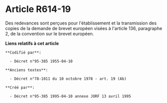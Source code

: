 # Article R614-19

Des redevances sont perçues pour l'établissement et la transmission des copies de la demande de brevet européen visées à
l'article 136, paragraphe 2, de la convention sur le brevet européen.

**Liens relatifs à cet article**

	**Codifié par**:

	  - Décret n°95-385 1955-04-10

	**Anciens textes**:

	  - Décret n°78-1011 du 10 octobre 1978 - art. 19 (Ab)

	**Créé par**:

	  - Décret n°95-385 1995-04-10 annexe JORF 13 avril 1995
